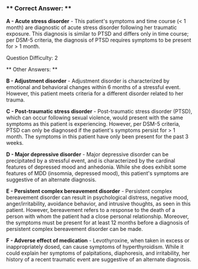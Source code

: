 ### ** Correct Answer: **

**A - Acute stress disorder** - This patient's symptoms and time course (< 1 month) are diagnostic of acute stress disorder following her traumatic exposure. This diagnosis is similar to PTSD and differs only in time course; per DSM-5 criteria, the diagnosis of PTSD requires symptoms to be present for > 1 month.

Question Difficulty: 2

** Other Answers: **

**B - Adjustment disorder** - Adjustment disorder is characterized by emotional and behavioral changes within 6 months of a stressful event. However, this patient meets criteria for a different disorder related to her trauma.

**C - Post-traumatic stress disorder** - Post-traumatic stress disorder (PTSD), which can occur following sexual violence, would present with the same symptoms as this patient is experiencing. However, per DSM-5 criteria, PTSD can only be diagnosed if the patient's symptoms persist for > 1 month. The symptoms in this patient have only been present for the past 3 weeks.

**D - Major depressive disorder** - Major depressive disorder can be precipitated by a stressful event, and is characterized by the cardinal features of depressed mood and anhedonia. While she does exhibit some features of MDD (insomnia, depressed mood), this patient's symptoms are suggestive of an alternate diagnosis.

**E - Persistent complex bereavement disorder** - Persistent complex bereavement disorder can result in psychological distress, negative mood, anger/irritability, avoidance behavior, and intrusive thoughts, as seen in this patient. However, bereavement refers to a response to the death of a person with whom the patient had a close personal relationship. Moreover, the symptoms must be present for at least 12 months before a diagnosis of persistent complex bereavement disorder can be made.

**F - Adverse effect of medication** - Levothyroxine, when taken in excess or inappropriately dosed, can cause symptoms of hyperthyroidism. While it could explain her symptoms of palpitations, diaphoresis, and irritability, her history of a recent traumatic event are suggestive of an alternate diagnosis.

